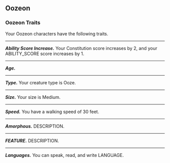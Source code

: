 ## Oozeon


### Oozeon Traits
Your Oozeon characters have the following traits.
___
***Ability Score Increase.***
Your Constitution score increases by 2, and your ABILITY_SCORE score increases by 1.
___
***Age.***

___
***Type.***
Your creature type is Ooze.
___
***Size.***
Your size is Medium.
___
***Speed.***
You have a walking speed of 30 feet.
___
***Amorphous.***
DESCRIPTION.
___
***FEATURE.***
DESCRIPTION.
___
***Languages.***
You can speak, read, and write LANGUAGE.
